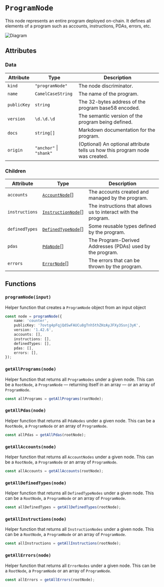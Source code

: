 # `ProgramNode`

This node represents an entire program deployed on-chain. It defines all elements of a program such as accounts, instructions, PDAs, errors, etc.

![Diagram](https://github.com/codama/kinobi/assets/3642397/37ec38ea-66df-4c08-81c3-822ef4388580)

## Attributes

### Data

| Attribute   | Type                    | Description                                                                  |
| ----------- | ----------------------- | ---------------------------------------------------------------------------- |
| `kind`      | `"programNode"`         | The node discriminator.                                                      |
| `name`      | `CamelCaseString`       | The name of the program.                                                     |
| `publicKey` | `string`                | The 32-bytes address of the program base58 encoded.                          |
| `version`   | `\d.\d.\d`              | The semantic version of the program being defined.                           |
| `docs`      | `string[]`              | Markdown documentation for the program.                                      |
| `origin`    | `"anchor"` \| `"shank"` | (Optional) An optional attribute tells us how this program node was created. |

### Children

| Attribute      | Type                                        | Description                                                   |
| -------------- | ------------------------------------------- | ------------------------------------------------------------- |
| `accounts`     | [`AccountNode`](./AccountNode.md)[]         | The accounts created and managed by the program.              |
| `instructions` | [`InstructionNode`](./InstructionNode.md)[] | The instructions that allows us to interact with the program. |
| `definedTypes` | [`DefinedTypeNode`](./DefinedTypeNode.md)[] | Some reusable types defined by the program.                   |
| `pdas`         | [`PdaNode`](./PdaNode.md)[]                 | The Program-Derived Addresses (PDAs) used by the program.     |
| `errors`       | [`ErrorNode`](./ErrorNode.md)[]             | The errors that can be thrown by the program.                 |

## Functions

### `programNode(input)`

Helper function that creates a `ProgramNode` object from an input object

```ts
const node = programNode({
    name: 'counter',
    publicKey: '7ovtg4pFqjQdSwFAUCu8gTnh5thZHzAyJFXy3Ssnj3yK',
    version: '1.42.6',
    accounts: [],
    instructions: [],
    definedTypes: [],
    pdas: [],
    errors: [],
});
```

### `getAllPrograms(node)`

Helper function that returns all `ProgramNodes` under a given node. This can be a `RootNode`, a `ProgramNode` — returning itself in an array — or an array of `ProgramNode`.

```ts
const allPrograms = getAllPrograms(rootNode);
```

### `getAllPdas(node)`

Helper function that returns all `PdaNodes` under a given node. This can be a `RootNode`, a `ProgramNode` or an array of `ProgramNode`.

```ts
const allPdas = getAllPdas(rootNode);
```

### `getAllAccounts(node)`

Helper function that returns all `AccountNodes` under a given node. This can be a `RootNode`, a `ProgramNode` or an array of `ProgramNode`.

```ts
const allAccounts = getAllAccounts(rootNode);
```

### `getAllDefinedTypes(node)`

Helper function that returns all `DefinedTypeNodes` under a given node. This can be a `RootNode`, a `ProgramNode` or an array of `ProgramNode`.

```ts
const allDefinedTypes = getAllDefinedTypes(rootNode);
```

### `getAllInstructions(node)`

Helper function that returns all `InstructionNodes` under a given node. This can be a `RootNode`, a `ProgramNode` or an array of `ProgramNode`.

```ts
const allInstructions = getAllInstructions(rootNode);
```

### `getAllErrors(node)`

Helper function that returns all `ErrorNodes` under a given node. This can be a `RootNode`, a `ProgramNode` or an array of `ProgramNode`.

```ts
const allErrors = getAllErrors(rootNode);
```
